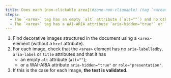 ```yaml
---
title: Does each [non-clickable area](#zone-non-cliquable) (tag `<area>` without attribute `href`) [of decoration](#image-de-decoration), check one of these conditions?
steps:
  - The `<area>` tag has an empty `alt` attribute (`alt=""`) and no other attribute to provide a [text alternative](#alternative-text-image).
  - The `<area>` tag has a WAI-ARIA attribute `aria-hidden="true"` or `role="presentation"`.
---
```


1. Find decorative images structured in the document using a `<area>` element (without a `href` attribute).
2. For each image, check that the `<area>` element has no `aria-labelledby`, `aria-label` or `title` attributes and that it has
   - an empty `alt` attribute (`alt=""`);
   - or a WAI-ARIA attribute `aria-hidden="true"` or `role="presentation"`.
3. If this is the case for each image, **the test is validated**.

